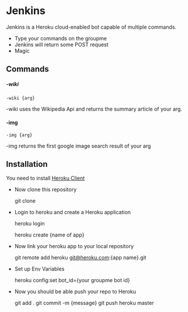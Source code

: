 # Jenkins

Jenkins is a Heroku cloud-enabled bot capable of multiple commands.

  - Type your commands on the groupme
  - Jenkins will return some POST request
  - Magic

## Commands
##### -wiki


    -wiki {arg}

-wiki uses the Wikipedia Api and returns the summary article of your arg.


#### -img

    -img {arg}

-img returns the first google image search result of your arg

## Installation
You need to install [Heroku Client](https://devcenter.heroku.com/articles/getting-started-with-python)

* Now clone this repository


    git clone <url>


* Login to heroku and create a Heroku application


    heroku login  


    heroku create {name of app}


* Now link your heroku app to your local repository


    git remote add heroku git@heroku.com:{app name}.git

* Set up Env Variables


    heroku config:set bot_id={your groupme bot id}


* Now you should be able push your repo to Heroku


    git add .
    git commit -m {message}
    git push heroku master
